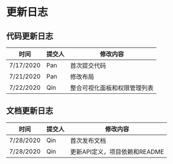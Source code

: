 # 更新日志
## 代码更新日志
| 时间      | 提交人 | 修改内容                     |
| --------- | ------ | ---------------------------- |
| 7/17/2020 | Pan    | 首次提交代码                 |
| 7/21/2020 | Pan    | 修改布局                     |
| 7/22/2020 | Qin    | 整合可视化面板和权限管理列表 |

## 文档更新日志
| 时间      | 提交人 | 修改内容                     |
| --------- | ------ | ---------------------------- |
| 7/28/2020 | Qin    | 首次发布文档                |
| 7/28/2020 | Qin    | 更新API定义，项目依赖和README |




